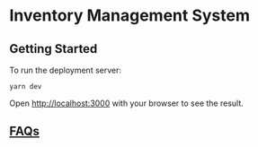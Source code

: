 # Inventory Management System

## Getting Started

To run the deployment server:

```
yarn dev
```

Open [http://localhost:3000](http://localhost:3000) with your browser to see the result.

## [FAQs](docs\FAQ.md)
